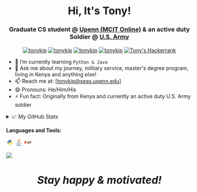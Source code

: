 
<h1 align="center">Hi, It's Tony!</h1>
<h3 align="center">Graduate CS student @ <a href=https://gradadm.seas.upenn.edu/masters/computer-and-information-technology-mcit-online/ target="blank">Upenn (MCIT Online)</a> & an active duty Soldier @ <a href=https://www.army.mil/>U.S. Army</a></a></h3>

<p align="center">
<a href=mailto:tonykip@seas.upenn.edu target="blank"><img align="center" src=https://cdn.jsdelivr.net/npm/simple-icons@3.0.1/icons/gmail.svg alt="tonykip" height="20" width="20" /></a>
<a href=https://linkedin.com/in/tonykipkemboi target="blank"><img align="center" src=https://cdn.jsdelivr.net/npm/simple-icons@3.0.1/icons/linkedin.svg alt="tonykip" height="20" width="20" /></a>
<a href=https://github.com/tonykipkemboi?tab=followers target="blank"><img align="center" src=https://cdn.jsdelivr.net/npm/simple-icons@3.0.1/icons/github.svg alt="tonykip" height="20" width="20" /></a>
<a href=https://twitter.com/Tonykip92 target="blank"><img align="center" src=https://cdn.jsdelivr.net/npm/simple-icons@3.0.1/icons/twitter.svg alt="tonykip" height="20" width="20" /></a>
<a href="https://www.hackerrank.com/tonykip">
<img align="center" alt="Tony's Hackerrank" width="22px" src="https://cdn.jsdelivr.net/npm/simple-icons@v3/icons/hackerrank.svg" />
</a>
</p>

<p align="center">

- 🌱 I’m currently learning <code>Python & Java</code>
- 💬 Ask me about my journey, military service, master's degree program, living in Kenya and anything else!
- 📫 Reach me at: [tonykip@seas.upenn.edu]
- 😄 Pronouns: He/Him/His
- ⚡ Fun fact: Originally from Kenya and currently an active duty U.S. Army soldier

<details>
<summary>📈 My GitHub Stats</summary>
<p align="center"> <img src="https://github-readme-stats.vercel.app/api?username=tonykipkemboi&&show_icons=true&title_color=3498DB&icon_color=2ECC71&text_color=ffffff&bg_color=191919"/>
</details>
</p>

**Languages and Tools:**  

<code><img height="20" src="https://raw.githubusercontent.com/github/explore/80688e429a7d4ef2fca1e82350fe8e3517d3494d/topics/python/python.png"></code>
<code><img height="20" src="https://raw.githubusercontent.com/github/explore/80688e429a7d4ef2fca1e82350fe8e3517d3494d/topics/java/java.png"></code>
<code><img height="20" src="https://raw.githubusercontent.com/github/explore/80688e429a7d4ef2fca1e82350fe8e3517d3494d/topics/git/git.png"></code>

![](https://visitor-badge.glitch.me/badge?page_id=tonykipkemboi.tonykipkemboi)

<h1 align="center"><em>Stay happy & motivated!<em></h1>






